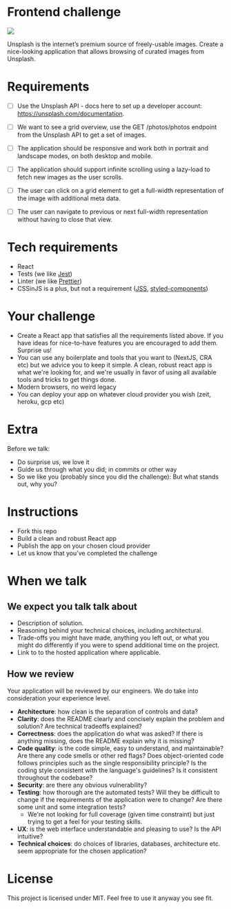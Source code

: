 # Frontend challenge

![](https://images.unsplash.com/photo-1573588028698-f4759befb09a?ixlib=rb-1.2.1&ixid=eyJhcHBfaWQiOjEyMDd9&auto=format&fit=crop&w=2690&q=80)

Unsplash is the internet’s premium source of freely-usable images.
Create a nice-looking application that allows browsing of curated images from Unsplash.

# Requirements

-   [ ] Use the Unsplash API - docs here to set up a developer account: https://unsplash.com/documentation.

-   [ ] We want to see a grid overview, use the GET /photos/photos endpoint from the Unsplash API to get a set of images.
-   [ ] The application should be responsive and work both in portrait and landscape modes, on both desktop and mobile.
-   [ ] The application should support infinite scrolling using a lazy-load to fetch new images as the user scrolls.
-   [ ] The user can click on a grid element to get a full-width representation of the image with additional meta data.
-   [ ] The user can navigate to previous or next full-width representation without having to close that view.

# Tech requirements

-   React
-   Tests (we like [Jest](https://jestjs.io))
-   Linter (we like [Prettier](https://prettier.io))
-   CSSinJS is a plus, but not a requirement ([JSS](https://cssinjs.org/react-jss/), [styled-components](https://www.styled-components.com))

# Your challenge

-   Create a React app that satisfies all the requirements listed above. If you have ideas for nice-to-have features you are encouraged to add them. Surprise us!
-   You can use any boilerplate and tools that you want to (NextJS, CRA etc) but we advice you to keep it simple. A clean, robust react app is what we're looking for, and we're usually in favor of using all available tools and tricks to get things done.
-   Modern browsers, no weird legacy
-   You can deploy your app on whatever cloud provider you wish (zeit, heroku, gcp etc)

# Extra

Before we talk:

-   Do surprise us, we love it
-   Guide us through what you did; in commits or other way
-   So we like you (probably since you did the challenge): But what stands out, why you?

# Instructions

-   Fork this repo
-   Build a clean and robust React app
-   Publish the app on your chosen cloud provider
-   Let us know that you've completed the challenge

# When we talk

## We expect you talk talk about

-   Description of solution.
-   Reasoning behind your technical choices, including architectural.
-   Trade-offs you might have made, anything you left out, or what you might do differently if you were to spend additional time on the project.
-   Link to to the hosted application where applicable.

## How we review

Your application will be reviewed by our engineers. We do take into consideration your experience level.

-   **Architecture**: how clean is the separation of controls and data?
-   **Clarity**: does the README clearly and concisely explain the problem and solution? Are technical tradeoffs explained?
-   **Correctness**: does the application do what was asked? If there is anything missing, does the README explain why it is missing?
-   **Code quality**: is the code simple, easy to understand, and maintainable? Are there any code smells or other red flags? Does object-oriented code follows principles such as the single responsibility principle? Is the coding style consistent with the language's guidelines? Is it consistent throughout the codebase?
-   **Security**: are there any obvious vulnerability?
-   **Testing**: how thorough are the automated tests? Will they be difficult to change if the requirements of the application were to change? Are there some unit and some integration tests?
    -   We're not looking for full coverage (given time constraint) but just trying to get a feel for your testing skills.
-   **UX**: is the web interface understandable and pleasing to use? Is the API intuitive?
-   **Technical choices**: do choices of libraries, databases, architecture etc. seem appropriate for the chosen application?

# License

This project is licensed under MIT. Feel free to use it anyway you see fit.
